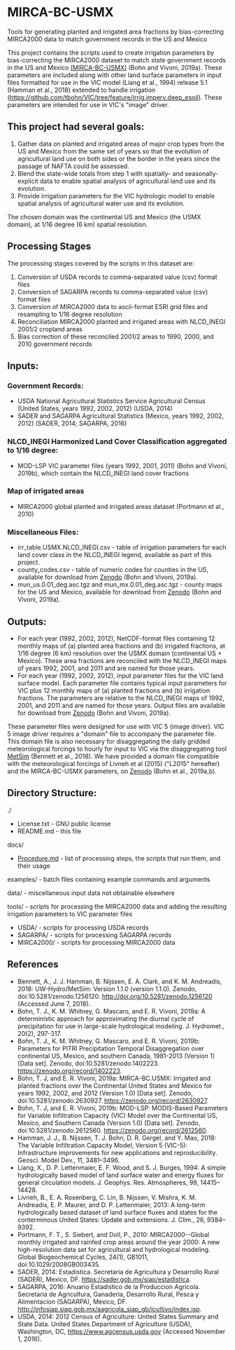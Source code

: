 # MIRCA-BC-USMX

Tools for generating planted and irrigated area fractions by bias-correcting MIRCA2000 data to match government records in the US and Mexico

This project contains the scripts used to create irrigation parameters by bias-correcting the MIRCA2000 dataset to match state government records in the US and Mexico [(MIRCA-BC-USMX)](https://zenodo.org/record/2630927) (Bohn and Vivoni, 2019a). These parameters are included along with other land surface parameters in input files formatted for use in the VIC model (Liang et al., 1994) release 5.1 (Hamman et al., 2018) extended to handle irrigation (https://github.com/tbohn/VIC/tree/feature/irrig.imperv.deep_esoil). These parameters are intended for use in VIC's "image" driver.

## This project had several goals:
1. Gather data on planted and irrigated areas of major crop types from the US and Mexico from the same set of years so that the evolution of agricultural land use on both sides or the border in the years since the passage of NAFTA could be assessed.
2. Blend the state-wide totals from step 1 with spatially- and seasonally-explicit data to enable spatial analysis of agricultural land use and its evolution.
3. Provide irrigation parameters for the VIC hydrologic model to enable spatial analysis of agricultural water use and its evolution.

The chosen domain was the continental US and Mexico (the USMX domain), at 1/16 degree (6 km) spatial resolution.

## Processing Stages
The processing stages covered by the scripts in this dataset are:
1. Conversion of USDA records to comma-separated value (csv) format files
2. Conversion of SAGARPA records to comma-separated value (csv) format files
3. Conversion of MIRCA2000 data to ascii-format ESRI grid files and resampling to 1/16 degree resolution
4. Reconciliation MIRCA2000 planted and irrigated areas with NLCD_INEGI 2001/2 cropland areas
5. Bias correction of these reconciled 2001/2 areas to 1990, 2000, and 2010 government records

## Inputs:
### Government Records:
 - USDA National Agricultural Statistics Service Agricultural Census (United States, years 1992, 2002, 2012) (USDA, 2014)
 - SADER and SAGARPA Agricultural Statistics (Mexico, years 1992, 2002, 2012) (SADER, 2014; SAGARPA, 2016)

### NLCD_INEGI Harmonized Land Cover Classification aggregated to 1/16 degree:
 - MOD-LSP VIC parameter files (years 1992, 2001, 2011) (Bohn and Vivoni, 2019b), which contain the NLCD_INEGI land cover fractions

### Map of irrigated areas
 - MIRCA2000 global planted and irrigated areas dataset (Portmann et al., 2010)

### Miscellaneous Files:
 - irr_table.USMX.NLCD_INEGI.csv  - table of irrigation parameters for each land cover class in the NLCD_INEGI legend, available as part of this project.
 - county_codes.csv - table of numeric codes for counties in the US, available for download from [Zenodo](https://zenodo.org/record/2630927) (Bohn and Vivoni, 2019a).
 - mun_us.0.01_deg.asc.tgz and mun_mx.0.01_deg.asc.tgz - county maps for the US and Mexico, available for download from [Zenodo](https://zenodo.org/record/2630927) (Bohn and Vivoni, 2019a).

## Outputs:
 - For each year (1992, 2002, 2012), NetCDF-format files containing 12 monthly maps of (a) planted area fractions and (b) irrigated fractions, at 1/16 degree (6 km) resolution over the USMX domain (continental US + Mexico). These area fractions are reconciled with the NLCD_INEGI maps of years 1992, 2001, and 2011 and are named for those years.
 - For each year (1992, 2002, 2012), input parameter files for the VIC land surface model. Each parameter file contains typical input parameters for VIC plus 12 monthly maps of (a) planted fractions and (b) irrigation fractions. The parameters are relative to the NLCD_INEGI maps of 1992, 2001, and 2011 and are named for those years.
Output files are available for download from [Zenodo](https://zenodo.org/record/2630927) (Bohn and Vivoni, 2019a). 

These parameter files were designed for use with VIC 5 (image driver). VIC 5 image driver requires a "domain" file to accompany the parameter file. This domain file is also necessary for disaggregating the daily gridded meteorological forcings to hourly for input to VIC via the disaggregating tool [MetSim](https://github.com/UW-Hydro/MetSim) (Bennett et al., 2018).  We have provided a domain file compatible with the meteorological forcings of Livneh et al (2015) ("L2015" hereafter) and the MIRCA-BC-USMX parameters, on [Zenodo](https://zenodo.org/record/2564019) (Bohn et al., 2019a,b).


## Directory Structure:

./
 - License.txt - GNU public license
 - README.md - this file

docs/
 - [Procedure.md](./docs/Procedure.md) - list of processing steps, the scripts that run them, and their usage

examples/ - batch files containing example commands and arguments

data/ - miscellaneous input data not obtainable elsewhere

tools/ - scripts for processing the MIRCA2000 data and adding the resulting irrigation parameters to VIC parameter files
 - USDA/ - scripts for processing USDA records
 - SAGARPA/ - scripts for processing SAGARPA records
 - MIRCA2000/ - scripts for processing MIRCA2000 data

## References
 - Bennett, A., J. J. Hamman, B. Nijssen, E. A. Clark, and K. M. Andreadis, 2018: UW-Hydro/MetSim: Version 1.1.0 (version 1.1.0). Zenodo, doi:10.5281/zenodo.1256120. http://doi.org/10.5281/zenodo.1256120 (Accessed June 7, 2018).
 - Bohn, T. J., K. M. Whitney, G. Mascaro, and E. R. Vivoni, 2019a: A deterministic approach for approximating the diurnal cycle of precipitation for use in large-scale hydrological modeling. J. Hydromet., 20(2), 297-317.
 - Bohn, T. J., K. M. Whitney, G. Mascaro, and E. R. Vivoni, 2019b: Parameters for PITRI Precipitation Temporal Disaggregation over continental US, Mexico, and southern Canada, 1981-2013 (Version 1) [Data set]. Zenodo, doi:10.5281/zenodo.1402223. https://zenodo.org/record/1402223.
 - Bohn, T. J, and E. R. Vivoni, 2019a: MIRCA-BC.USMX: Irrigated and planted fractions over the Continental United States and Mexico for years 1992, 2002, and 2012 (Version 1.0) [Data set]. Zenodo, doi:10.5281/zenodo.2630927. https://zenodo.org/record/2630927.
 - Bohn, T. J, and E. R. Vivoni, 2019b: MOD-LSP: MODIS-Based Parameters for Variable Infiltration Capacity (VIC) Model over the Continental US, Mexico, and Southern Canada (Version 1.0) [Data set]. Zenodo, doi:10.5281/zenodo.2612560. https://zenodo.org/record/2612560.
 - Hamman, J. J., B. Nijssen, T. J. Bohn, D. R. Gergel, and Y. Mao, 2018: The Variable Infiltration Capacity Model, Version 5 (VIC-5): Infrastructure improvements for new applications and reproducibility. Geosci. Model Dev., 11, 3481–3496.
 - Liang, X., D. P. Lettenmaier, E. F. Wood, and S. J. Burges, 1994: A simple hydrologically based model of land surface water and energy fluxes for general circulation models. J. Geophys. Res. Atmospheres, 99, 14415–14428.
 - Livneh, B., E. A. Rosenberg, C. Lin, B. Nijssen, V. Mishra, K. M. Andreadis, E. P. Maurer, and D. P. Lettenmaier, 2013: A long-term hydrologically based dataset of land surface fluxes and states for the conterminous United States: Update and extensions. J. Clim., 26, 9384–9392.
 - Portmann, F. T., S. Siebert, and Doll, P., 2010: MIRCA2000--Global monthly irrigated and rainfed crop areas around the year 2000: A new high-resolution data set for agricultural and hydrological modeling. Global Biogeochemical Cycles, 24(1), GB1011, doi:10.1029/2008GB003435.
 - SADER, 2014: Estadistica. Secretaria de Agricultura y Desarrollo Rural (SADER), Mexico, DF. https://sader.gob.mx/siap/estadistica.
 - SAGARPA, 2016: Anuario Estadistico de la Produccion Agricola. Secretaria de Agricultura, Ganaderia, Desarrollo Rural, Pesca y Alimentacion (SAGARPA), Mexico, DF. http://infosiap.siap.gob.mx/aagricola_siap_gb/icultivo/index.jsp.
 - USDA, 2014: 2012 Census of Agriculture: United States Summary and State Data. United States Department of Agriculture (USDA), Washington, DC, https://www.agcensus.usda.gov (Accessed November 1, 2016).
